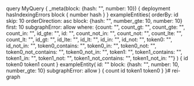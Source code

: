 query MyQuery {
  _meta(block: {hash: "", number: 10}) {
    deployment
    hasIndexingErrors
    block {
      number
      hash
    }
  }
  exampleEntities(
    orderBy: id
    skip: 10
    orderDirection: asc
    block: {hash: "", number_gte: 10, number: 10}
    first: 10
    subgraphError: allow
    where: {count: "", count_gt: "", count_gte: "", count_in: "", id_gte: "", id: "", count_not_in: "", count_not: "", count_lte: "", count_lt: "", id_gt: "", id_lte: "", id_lt: "", id_in: "", id_not: "", token0: "", id_not_in: "", token0_contains: "", token0_in: "", token0_not: "", token0_not_contains: "", token0_not_in: "", token1: "", token1_contains: "", token1_in: "", token1_not: "", token1_not_contains: "", token1_not_in: ""}
  ) {
    id
    token0
    token1
    count
  }
  exampleEntity(
    id: ""
    block: {hash: "", number: 10, number_gte: 10}
    subgraphError: allow
  ) {
    count
    id
    token1
    token0
  }
}# rei-graph
